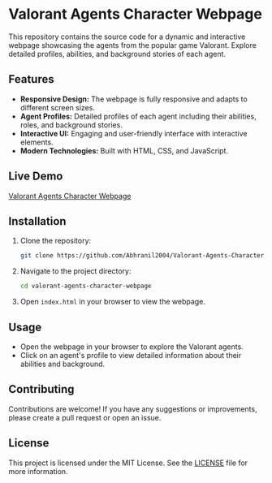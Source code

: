 # Valorant Agents Character Webpage

This repository contains the source code for a dynamic and interactive webpage showcasing the agents from the popular game Valorant. Explore detailed profiles, abilities, and background stories of each agent.

## Features

- **Responsive Design:** The webpage is fully responsive and adapts to different screen sizes.
- **Agent Profiles:** Detailed profiles of each agent including their abilities, roles, and background stories.
- **Interactive UI:** Engaging and user-friendly interface with interactive elements.
- **Modern Technologies:** Built with HTML, CSS, and JavaScript.

## Live Demo

[Valorant Agents Character Webpage](https://valorent-webpage.netlify.app/)

## Installation

1. Clone the repository:
    ```sh
    git clone https://github.com/Abhranil2004/Valorant-Agents-Character-Webpage.git
    ```
2. Navigate to the project directory:
    ```sh
    cd valorant-agents-character-webpage
    ```
3. Open `index.html` in your browser to view the webpage.

## Usage

- Open the webpage in your browser to explore the Valorant agents.
- Click on an agent's profile to view detailed information about their abilities and background.

## Contributing

Contributions are welcome! If you have any suggestions or improvements, please create a pull request or open an issue.

## License

This project is licensed under the MIT License. See the [LICENSE](https://github.com/Abhranil2004/Valorant-Agents-Character-Webpage?tab=security-ov-file) file for more information.

